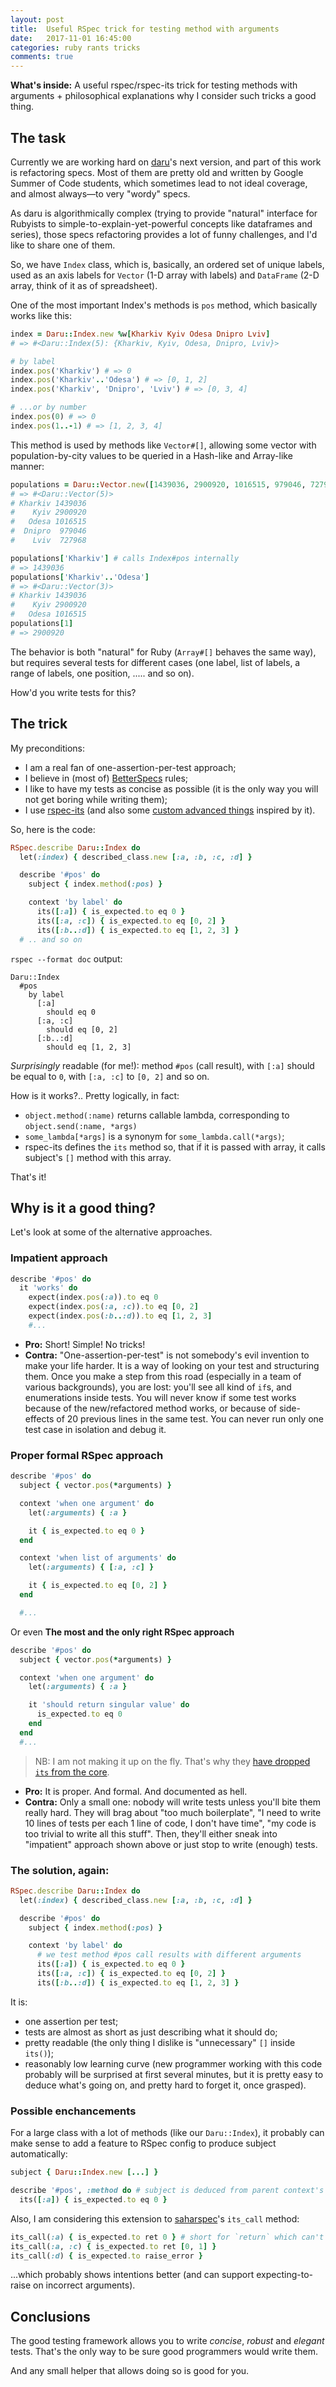 ```yaml
---
layout: post
title:  Useful RSpec trick for testing method with arguments
date:   2017-11-01 16:45:00
categories: ruby rants tricks
comments: true
---
```


**What's inside:** A useful rspec/rspec-its trick for testing methods with arguments + philosophical explanations why I consider such tricks a good thing.

## The task

Currently we are working hard on [daru](https://github.com/SciRuby/daru)'s next version, and part of this work is refactoring specs. Most of them are pretty old and written by Google Summer of Code students, which sometimes lead to not ideal coverage, and almost always—to very "wordy" specs.

As daru is algorithmically complex (trying to provide "natural" interface for Rubyists to simple-to-explain-yet-powerful concepts like dataframes and series), those specs refactoring provides a lot of funny challenges, and I'd like to share one of them.

So, we have `Index` class, which is, basically, an ordered set of unique labels, used as an axis labels for `Vector` (1-D array with labels) and `DataFrame` (2-D array, think of it as of spreadsheet).

One of the most important Index's methods is `pos` method, which basically works like this:

```ruby
index = Daru::Index.new %w[Kharkiv Kyiv Odesa Dnipro Lviv]
# => #<Daru::Index(5): {Kharkiv, Kyiv, Odesa, Dnipro, Lviv}>

# by label
index.pos('Kharkiv') # => 0
index.pos('Kharkiv'..'Odesa') # => [0, 1, 2]
index.pos('Kharkiv', 'Dnipro', 'Lviv') # => [0, 3, 4]

# ...or by number
index.pos(0) # => 0
index.pos(1..-1) # => [1, 2, 3, 4]
```

This method is used by methods like `Vector#[]`, allowing some vector with population-by-city values to be queried in a Hash-like and Array-like manner:

```ruby
populations = Daru::Vector.new([1439036, 2900920, 1016515, 979046, 727968], index: index)
# => #<Daru::Vector(5)>
# Kharkiv 1439036
#    Kyiv 2900920
#   Odesa 1016515
#  Dnipro  979046
#    Lviv  727968

populations['Kharkiv'] # calls Index#pos internally
# => 1439036
populations['Kharkiv'..'Odesa']
# => #<Daru::Vector(3)>
# Kharkiv 1439036
#    Kyiv 2900920
#   Odesa 1016515
populations[1]
# => 2900920
```

The behavior is both "natural" for Ruby (`Array#[]` behaves the same way), but requires several tests for different cases (one label, list of labels, a range of labels, one position, ..... and so on).

How'd you write tests for this?

## The trick

My preconditions:
* I am a real fan of one-assertion-per-test approach;
* I believe in (most of) [BetterSpecs](http://www.betterspecs.org/) rules;
* I like to have my tests as concise as possible (it is the only way you will not get boring while writing them);
* I use [rspec-its](https://github.com/rspec/rspec-its) (and also some [custom advanced things](https://github.com/zverok/saharspec) inspired by it).

So, here is the code:

```ruby
RSpec.describe Daru::Index do
  let(:index) { described_class.new [:a, :b, :c, :d] }

  describe '#pos' do
    subject { index.method(:pos) }

    context 'by label' do
      its([:a]) { is_expected.to eq 0 }
      its([:a, :c]) { is_expected.to eq [0, 2] }
      its([:b..:d]) { is_expected.to eq [1, 2, 3] }
  # .. and so on
```

`rspec --format doc` output:

```
Daru::Index
  #pos
    by label
      [:a]
        should eq 0
      [:a, :c]
        should eq [0, 2]
      [:b..:d]
        should eq [1, 2, 3]
```

_Surprisingly_ readable (for me!): method `#pos` (call result), with `[:a]` should be equal to `0`, with `[:a, :c]` to `[0, 2]` and so on.

How is it works?.. Pretty logically, in fact:
* `object.method(:name)` returns callable lambda, corresponding to `object.send(:name, *args)`
* `some_lambda[*args]` is a synonym for `some_lambda.call(*args)`;
* rspec-its defines the `its` method so, that if it is passed with array, it calls subject's `[]` method with this array.

That's it!

## Why is it a good thing?

Let's look at some of the alternative approaches.

### Impatient approach

```ruby
describe '#pos' do
  it 'works' do
    expect(index.pos(:a)).to eq 0
    expect(index.pos(:a, :c)).to eq [0, 2]
    expect(index.pos(:b..:d)).to eq [1, 2, 3]
    #...
```

* **Pro:** Short! Simple! No tricks!
* **Contra:** "One-assertion-per-test" is not somebody's evil invention to make your life harder. It is a way of looking on your test and structuring them. Once you make a step from this road (especially in a team of various backgrounds), you are lost: you'll see all kind of `if`s, and enumerations inside tests. You will never know if some test works because of the new/refactored method works, or because of side-effects of 20 previous lines in the same test. You can never run only one test case in isolation and debug it.

### Proper formal RSpec approach

```ruby
describe '#pos' do
  subject { vector.pos(*arguments) }

  context 'when one argument' do
    let(:arguments) { :a }

    it { is_expected.to eq 0 }
  end

  context 'when list of arguments' do
    let(:arguments) { [:a, :c] }

    it { is_expected.to eq [0, 2] }
  end

  #...
```

Or even **The most and the only right RSpec approach**

```ruby
describe '#pos' do
  subject { vector.pos(*arguments) }

  context 'when one argument' do
    let(:arguments) { :a }

    it 'should return singular value' do
      is_expected.to eq 0
    end
  end
  #...
```

> NB: I am not making it up on the fly. That's why they [have dropped `its` from the core](https://gist.github.com/myronmarston/4503509).

* **Pro:** It is proper. And formal. And documented as hell.
* **Contra:** Only a small one: nobody will write tests unless you'll bite them really hard. They will brag about "too much boilerplate", "I need to write 10 lines of tests per each 1 line of code, I don't have time", "my code is too trivial to write all this stuff". Then, they'll either sneak into "impatient" approach shown above or just stop to write (enough) tests.

### The solution, again:

```ruby
RSpec.describe Daru::Index do
  let(:index) { described_class.new [:a, :b, :c, :d] }

  describe '#pos' do
    subject { index.method(:pos) }

    context 'by label' do
      # we test method #pos call results with different arguments
      its([:a]) { is_expected.to eq 0 }
      its([:a, :c]) { is_expected.to eq [0, 2] }
      its([:b..:d]) { is_expected.to eq [1, 2, 3] }
```

It is:
* one assertion per test;
* tests are almost as short as just describing what it should do;
* pretty readable (the only thing I dislike is "unnecessary" `[]` inside `its()`);
* reasonably low learning curve (new programmer working with this code probably will be surprised at first several minutes, but it is pretty easy to deduce what's going on, and pretty hard to forget it, once grasped).

### Possible enchancements

For a large class with a lot of methods (like our `Daru::Index`), it probably can make sense to add a feature to RSpec config to produce subject automatically:

```ruby
subject { Daru::Index.new [...] }

describe '#pos', :method do # subject is deduced from parent context's subject and description string
  its([:a]) { is_expected.to eq 0 }
```

Also, I am considering this extension to [saharspec](https://github.com/zverok/saharspec)'s `its_call` method:

```ruby
its_call(:a) { is_expected.to ret 0 } # short for `return` which can't be used being a keyword
its_call(:a, :c) { is_expected.to ret [0, 1] }
its_call(:d) { is_expected.to raise_error }
```
...which probably shows intentions better (and can support expecting-to-raise on incorrect arguments).

## Conclusions

The good testing framework allows you to write _concise_, _robust_ and _elegant_ tests. That's the only way to be sure good programmers would write them.

And any small helper that allows doing so is good for you.
